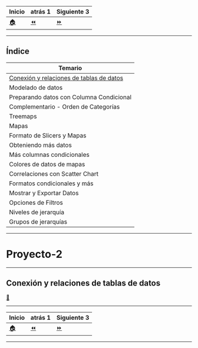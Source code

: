 | **Inicio**            | **atrás 1**             | **Siguiente 3**                      |
| --------------------- | ----------------------- | ------------------------------------ |
| [🏠](../../README.md) | [⏪](./1.Proyecto-1.md) | [⏩](./10.Funciones_en_Python.ipynb) |

---

## **Índice**

| Temario                                                                               |
| ------------------------------------------------------------------------------------- |
| [Conexión y relaciones de tablas de datos](#conexión-y-relaciones-de-tablas-de-datos) |
| Modelado de datos                                                                     |
| Preparando datos con Columna Condicional                                              |
| Complementario - Orden de Categorías                                                  |
| Treemaps                                                                              |
| Mapas                                                                                 |
| Formato de Slicers y Mapas                                                            |
| Obteniendo más datos                                                                  |
| Más columnas condicionales                                                            |
| Colores de datos de mapas                                                             |
| Correlaciones con Scatter Chart                                                       |
| Formatos condicionales y más                                                          |
| Mostrar y Exportar Datos                                                              |
| Opciones de Filtros                                                                   |
| Niveles de jerarquía                                                                  |
| Grupos de jerarquías                                                                  |

---

# **Proyecto-2**

---

## **Conexión y relaciones de tablas de datos**

[🔼](#índice)

---

| **Inicio**            | **atrás 1**             | **Siguiente 3**                      |
| --------------------- | ----------------------- | ------------------------------------ |
| [🏠](../../README.md) | [⏪](./1.Proyecto-1.md) | [⏩](./10.Funciones_en_Python.ipynb) |

---
